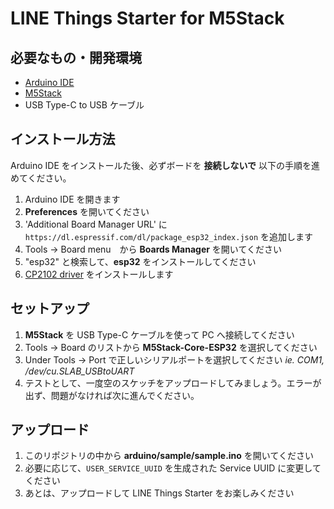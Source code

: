 # LINE Things Starter for M5Stack

## 必要なもの・開発環境
* [Arduino IDE](https://www.arduino.cc/en/Main/Software)
* [M5Stack](http://m5stack.com/)
* USB Type-C to USB ケーブル

## インストール方法
Arduino IDE をインストールた後、必ずボードを **接続しないで** 以下の手順を進めてください。

1. Arduino IDE を開きます
2. **Preferences** を開いてください
3. 'Additional Board Manager URL' に `https://dl.espressif.com/dl/package_esp32_index.json` を追加します
4. Tools -> Board menu　から **Boards Manager** を開いてください
5. "esp32" と検索して、**esp32** をインストールしてください
6. [CP2102 driver](https://www.silabs.com/products/development-tools/software/usb-to-uart-bridge-vcp-drivers) をインストールします

## セットアップ
1. **M5Stack** を USB Type-C ケーブルを使って PC へ接続してください
2. Tools -> Board のリストから **M5Stack-Core-ESP32** を選択してください
3. Under Tools -> Port で正しいシリアルポートを選択してください *ie. COM1, /dev/cu.SLAB_USBtoUART*
4. テストとして、一度空のスケッチをアップロードしてみましょう。エラーが出ず、問題がなければ次に進んでください。

## アップロード
1. このリポジトリの中から **arduino/sample/sample.ino** を開いてください
2. 必要に応じて、`USER_SERVICE_UUID` を生成された Service UUID に変更してください
3. あとは、アップロードして LINE Things Starter をお楽しみください
